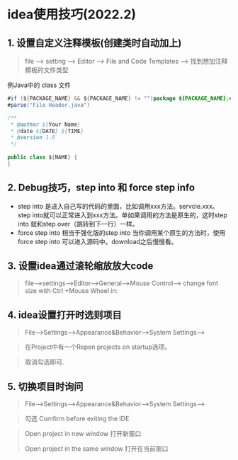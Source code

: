 

# idea使用技巧(2022.2)

## 1.  设置自定义注释模板(创建类时自动加上)

> file --> setting --> Editor --> File and Code Templates --> 找到想加注释模板的文件类型 

例Java中的 class 文件

```java
#if (${PACKAGE_NAME} && ${PACKAGE_NAME} != "")package ${PACKAGE_NAME};#end
#parse("File Header.java")

/**
 * @author ${Your Name}
 * @date ${DATE} ${TIME}
 * @version 1.0
 */
 
public class ${NAME} {
}
```

## 2. Debug技巧，step into 和 force step info

- step into 是进入自己写的代码的里面，比如调用xxx方法。servcie.xxx。step into就可以正常进入到xxx方法。单如果调用的方法是原生的，这时step into 就和step over（跳转到下一行）一样。
- force step into 相当于强化版的step into 当你调用某个原生的方法时，使用force step into 可以进入源码中。download之后慢慢看。

## 3. 设置idea通过滚轮缩放放大code

> file-->settings-->Editor-->General-->Mouse Control--> change font size  with Ctrl +Mouse Wheel in:

## 4. idea设置打开时选则项目

> File-->Settings-->Appearance&Behavior-->System Settings-->

> 在Project中有一个Repen projects on startup选项。

> 取消勾选即可.



## 5. 切换项目时询问

> File-->Settings-->Appearance&Behavior-->System Settings-->

> 勾选 Comfirm before exiting the IDE

> Open project in new window 打开新窗口
>
> Open project in the same window 打开在当前窗口





